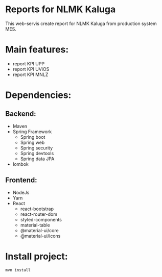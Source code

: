 # Reports for NLMK Kaluga

This web-servis create report for NLMK Kaluga from production system MES.

# Main features:
* report KPI UPP
* report KPI UViOS
* report KPI MNLZ

# Dependencies:
## Backend:
* Maven
* Spring Framework
    * Spring boot
    * Spring web
    * Spring security
    * Spring devtools
    * Spring data JPA
* lombok
## Frontend:
* NodeJs
* Yarn
* React
    * react-bootstrap
    * react-router-dom
    * styled-components
    * material-table
    * @material-ui/core
    * @material-ui/icons
# Install project:
`mvn install`
